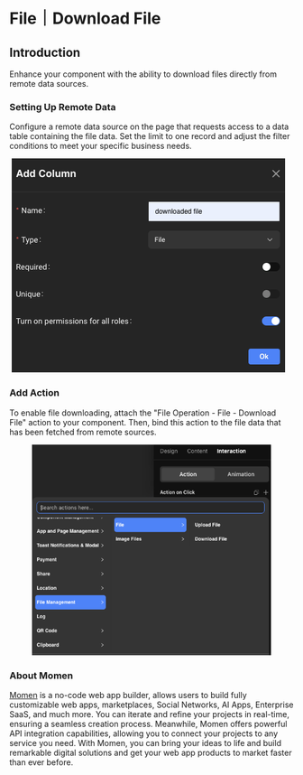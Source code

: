# File｜Download File

## Introduction

Enhance your component with the ability to download files directly from remote data sources.

### Setting Up Remote Data

Configure a remote data source on the page that requests access to a data table containing the file data. Set the limit to one record and adjust the filter conditions to meet your specific business needs.

<img src="https://functorz.feishu.cn/space/api/box/stream/download/asynccode/?code=NTZlNTA4YTAyYTVkOTFiMTBjNDM0MGQzODk1ODNmYjBfRlhuVUpNVlF5NXRUS29iMFZ0NDI0NVJ5T1Q2T0tVUEtfVG9rZW46UktQUGJqWHdTb3Fxc1N4a2x5MWN3YWRhbnhkXzE3MTUzMTM4NzU6MTcxNTMxNzQ3NV9WNA" alt="" data-size="original">               ![](<../../../../../.gitbook/assets/image (7).png>)

### Add Action

To enable file downloading, attach the "File Operation - File - Download File" action to your component. Then, bind this action to the file data that has been fetched from remote sources.

<figure><img src="../../../../../.gitbook/assets/image (1) (1).png" alt=""><figcaption></figcaption></figure>

### **About Momen​​​​​**

[Momen](https://momen.app/?channel=blog-about) is a no-code web app builder, allows users to build fully customizable web apps, marketplaces, Social Networks, AI Apps, Enterprise SaaS, and much more. You can iterate and refine your projects in real-time, ensuring a seamless creation process. Meanwhile, Momen offers powerful API integration capabilities, allowing you to connect your projects to any service you need. With Momen, you can bring your ideas to life and build remarkable digital solutions and get your web app products to market faster than ever before.​​


